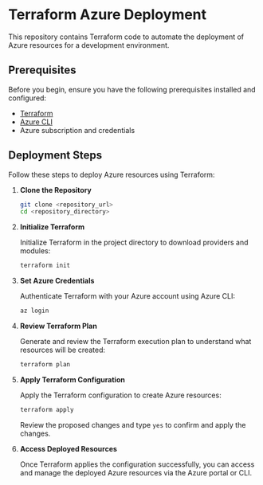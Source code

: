 # Terraform Azure Deployment

This repository contains Terraform code to automate the deployment of Azure resources for a development environment.

## Prerequisites

Before you begin, ensure you have the following prerequisites installed and configured:

- [Terraform](https://learn.hashicorp.com/tutorials/terraform/install-cli)
- [Azure CLI](https://docs.microsoft.com/en-us/cli/azure/install-azure-cli)
- Azure subscription and credentials

## Deployment Steps

Follow these steps to deploy Azure resources using Terraform:

1. **Clone the Repository**

    ```bash
    git clone <repository_url>
    cd <repository_directory>
    ```

2. **Initialize Terraform**

    Initialize Terraform in the project directory to download providers and modules:

    ```bash
    terraform init
    ```

3. **Set Azure Credentials**

    Authenticate Terraform with your Azure account using Azure CLI:

    ```bash
    az login
    ```


4. **Review Terraform Plan**

    Generate and review the Terraform execution plan to understand what resources will be created:

    ```bash
    terraform plan
    ```

5. **Apply Terraform Configuration**

    Apply the Terraform configuration to create Azure resources:

    ```bash
    terraform apply
    ```

    Review the proposed changes and type `yes` to confirm and apply the changes.

6. **Access Deployed Resources**

    Once Terraform applies the configuration successfully, you can access and manage the deployed Azure resources via the Azure portal or CLI.

